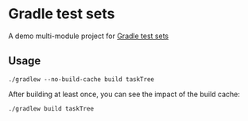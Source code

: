 # Gradle test sets

A demo multi-module project for
[Gradle test sets](https://github.com/unbroken-dome/gradle-testsets-plugin)

## Usage

```
./gradlew --no-build-cache build taskTree
```

After building at least once, you can see the impact of the build cache:

```
./gradlew build taskTree
```
